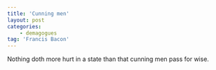 ```yaml
---
title: 'Cunning men'
layout: post
categories:
    - demagogues
tag: 'Francis Bacon'
---
```


Nothing doth more hurt in a state than that cunning men pass for wise.
